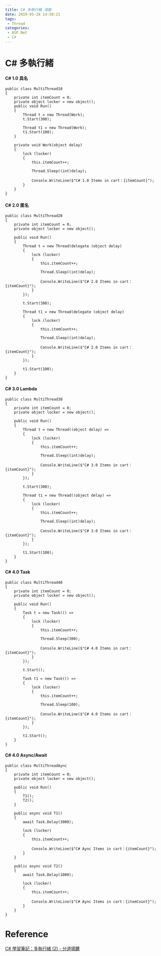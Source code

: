 ```yaml
---
title: C# 多執行緒 演變
date: 2019-05-28 14:50:21
tags:
 - Thread
categories: 
 - ASP.Net
 - C#
---
```


# C# 多執行緒
#### C# 1.0 具名
    public class MultiThread10
    {
        private int itemCount = 0;
        private object locker = new object();
        public void Run()
        {
            Thread t = new Thread(Work);
            t.Start(300);
           
            Thread t1 = new Thread(Work);
            t1.Start(100);
        }

        private void Work(object delay)
        {
            lock (locker)
            {
                this.itemCount++;

                Thread.Sleep((int)delay);

                Console.WriteLine($"C# 1.0 Items in cart：{itemCount}");
            }
        }
    }

#### C# 2.0 匿名
    public class MultiThread20
    {
        private int itemCount = 0;
        private object locker = new object();

        public void Run()
        {
            Thread t = new Thread(delegate (object delay)
            {
                lock (locker)
                {
                    this.itemCount++;

                    Thread.Sleep((int)delay);

                    Console.WriteLine($"C# 2.0 Items in cart：{itemCount}");
                }
            });

            t.Start(300);

            Thread t1 = new Thread(delegate (object delay)
            {
                lock (locker)
                {
                    this.itemCount++;

                    Thread.Sleep((int)delay);

                    Console.WriteLine($"C# 2.0 Items in cart：{itemCount}");
                }
            });

            t1.Start(100);
        }
    }

#### C# 3.0 Lambda
    public class MultiThread30
    {
        private int itemCount = 0;
        private object locker = new object();

        public void Run()
        {
            Thread t = new Thread((object delay) =>
            {
                lock (locker)
                {
                    this.itemCount++;

                    Thread.Sleep((int)delay);

                    Console.WriteLine($"C# 3.0 Items in cart：{itemCount}");
                }
            });

            t.Start(300);

            Thread t1 = new Thread((object delay) =>
            {
                lock (locker)
                {
                    this.itemCount++;

                    Thread.Sleep((int)delay);

                    Console.WriteLine($"C# 3.0 Items in cart：{itemCount}");
                }
            });

            t1.Start(100);
        }
    }

#### C# 4.0 Task
    public class MultiThread40
    {
        private int itemCount = 0;
        private object locker = new object();

        public void Run()
        {
            Task t = new Task(() =>
            {
                lock (locker)
                {
                    this.itemCount++;

                    Thread.Sleep(300);

                    Console.WriteLine($"C# 4.0 Items in cart：{itemCount}");
                }
            });

            t.Start();

            Task t1 = new Task(() =>
            {
                lock (locker)
                {
                    this.itemCount++;

                    Thread.Sleep(100);

                    Console.WriteLine($"C# 4.0 Items in cart：{itemCount}");
                }
            });

            t1.Start();
        }
    }

#### C# 4.0 Async/Await
    public class MultiThreadAync
    {
        private int itemCount = 0;
        private object locker = new object();

        public void Run()
        {
            T1();
            T2();
        }

        public async void T1()
        {
            await Task.Delay(3000);

            lock (locker)
            {
                this.itemCount++;

                Console.WriteLine($"C# Aync Items in cart：{itemCount}");
            }
        }

        public async void T2()
        {
            await Task.Delay(1000);

            lock (locker)
            {
                this.itemCount++;

                Console.WriteLine($"C# Aync Items in cart：{itemCount}");
            }
        }
    }

# Reference
[C# 學習筆記：多執行緒 (2) - 分道揚鑣](https://www.huanlintalk.com/2013/05/csharp-notes-multithreading-2.html)